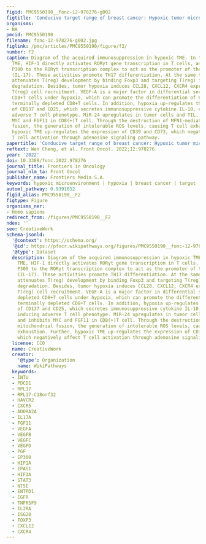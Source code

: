 ```yaml
---
figid: PMC9550190__fonc-12-978276-g002
figtitle: 'Conducive target range of breast cancer: Hypoxic tumor microenvironment'
organisms:
- NA
pmcid: PMC9550190
filename: fonc-12-978276-g002.jpg
figlink: /pmc/articles/PMC9550190/figure/f2/
number: F2
caption: Diagram of the acquired immunosuppression in hypoxic TME. In the hypoxic
  TME, HIF-1 directly activates RORγt gene transcription in T cells, and then recruits
  P300 to the RORγt transcription complex to act as the promoter of the TH17 gene
  (IL-17). These activities promote TH17 differentiation. At the same time, HIF-1
  attenuates T(reg) development by binding Foxp3 and targeting T(reg) for proteasomal
  degradation. Besides, tumor hypoxia induces CCL28, CXCL12, CXCR4 expression, enhancing
  T(reg) cell recruitment. VEGF-A is a major factor in differential secretion of depleted
  CD8+T cells under hypoxia, which can promote the differentiation of PD-1+TIM-3+CXCR5+
  terminally depleted CD8+T cells. In addition, hypoxia up-regulates the expression
  of CD137 and CD25, which secretes immunosuppressive cytokine IL-10, eventually inducing
  adverse T cell phenotype. MiR-24 upregulates in tumor cells and TIL, and inhibits
  MYC and FGF11 in CD8(+)T cell. Through the destruction of MFN1-mediated mitochondrial
  fusion, the generation of intolerable ROS levels, causing T cell exhaustion. Further,
  hypoxic TME up-regulates the expression of CD39 and CD73, which negatively affect
  T cell activation through adenosine signaling pathway.
papertitle: 'Conducive target range of breast cancer: Hypoxic tumor microenvironment.'
reftext: Wen Cheng, et al. Front Oncol. 2022;12:978276.
year: '2022'
doi: 10.3389/fonc.2022.978276
journal_title: Frontiers in Oncology
journal_nlm_ta: Front Oncol
publisher_name: Frontiers Media S.A.
keywords: hypoxic microenvironment | hypoxia | breast cancer | target | drug resistance
automl_pathway: 0.9391052
figid_alias: PMC9550190__F2
figtype: Figure
organisms_ner:
- Homo sapiens
redirect_from: /figures/PMC9550190__F2
ndex: ''
seo: CreativeWork
schema-jsonld:
  '@context': https://schema.org/
  '@id': https://pfocr.wikipathways.org/figures/PMC9550190__fonc-12-978276-g002.html
  '@type': Dataset
  description: Diagram of the acquired immunosuppression in hypoxic TME. In the hypoxic
    TME, HIF-1 directly activates RORγt gene transcription in T cells, and then recruits
    P300 to the RORγt transcription complex to act as the promoter of the TH17 gene
    (IL-17). These activities promote TH17 differentiation. At the same time, HIF-1
    attenuates T(reg) development by binding Foxp3 and targeting T(reg) for proteasomal
    degradation. Besides, tumor hypoxia induces CCL28, CXCL12, CXCR4 expression, enhancing
    T(reg) cell recruitment. VEGF-A is a major factor in differential secretion of
    depleted CD8+T cells under hypoxia, which can promote the differentiation of PD-1+TIM-3+CXCR5+
    terminally depleted CD8+T cells. In addition, hypoxia up-regulates the expression
    of CD137 and CD25, which secretes immunosuppressive cytokine IL-10, eventually
    inducing adverse T cell phenotype. MiR-24 upregulates in tumor cells and TIL,
    and inhibits MYC and FGF11 in CD8(+)T cell. Through the destruction of MFN1-mediated
    mitochondrial fusion, the generation of intolerable ROS levels, causing T cell
    exhaustion. Further, hypoxic TME up-regulates the expression of CD39 and CD73,
    which negatively affect T cell activation through adenosine signaling pathway.
  license: CC0
  name: CreativeWork
  creator:
    '@type': Organization
    name: WikiPathways
  keywords:
  - INTU
  - PDCD1
  - RPL17
  - RPL17-C18orf32
  - HAVCR2
  - CXCR5
  - ADORA2A
  - IL17A
  - FGF11
  - VEGFA
  - VEGFB
  - VEGFC
  - VEGFD
  - PGF
  - EP300
  - HIF1A
  - EPAS1
  - HIF3A
  - STAT3
  - NT5E
  - ENTPD1
  - EGFR
  - TNFRSF9
  - IL2RA
  - ISG20
  - FOXP3
  - CXCL12
  - CXCR4
---
```

